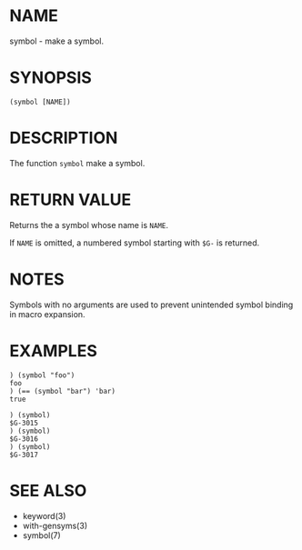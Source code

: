 # NAME
symbol - make a symbol.

# SYNOPSIS

    (symbol [NAME])

# DESCRIPTION
The function `symbol` make a symbol.

# RETURN VALUE
Returns the a symbol whose name is `NAME`.

If `NAME` is omitted, a numbered symbol starting with `$G-` is returned.

# NOTES
Symbols with no arguments are used to prevent unintended symbol binding in macro expansion.

# EXAMPLES

    ) (symbol "foo")
    foo
    ) (== (symbol "bar") 'bar)
    true

    ) (symbol)
    $G-3015
    ) (symbol)
    $G-3016
    ) (symbol)
    $G-3017

# SEE ALSO
- keyword(3)
- with-gensyms(3)
- symbol(7)
